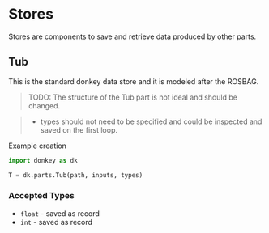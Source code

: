 # Stores

Stores are components to save and retrieve data produced by other parts. 

## Tub
This is the standard donkey data store and it is modeled after the ROSBAG.

> TODO: The structure of the Tub part is not ideal and should be changed.

> * types should not need to be specified and could be inspected and saved 
on the first loop.


Example creation 

```python
import donkey as dk

T = dk.parts.Tub(path, inputs, types)

```






### Accepted Types
* `float` - saved as record
* `int` - saved as record
 